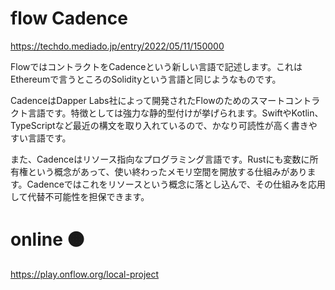 # flow Cadence
https://techdo.mediado.jp/entry/2022/05/11/150000


FlowではコントラクトをCadenceという新しい言語で記述します。これはEthereumで言うところのSolidityという言語と同じようなものです。


CadenceはDapper Labs社によって開発されたFlowのためのスマートコントラクト言語です。特徴としては強力な静的型付けが挙げられます。SwiftやKotlin、TypeScriptなど最近の構文を取り入れているので、かなり可読性が高く書きやすい言語です。

また、Cadenceはリソース指向なプログラミング言語です。Rustにも変数に所有権という概念があって、使い終わったメモリ空間を開放する仕組みがあります。Cadenceではこれをリソースという概念に落とし込んで、その仕組みを応用して代替不可能性を担保できます。


# online 🟠 
https://play.onflow.org/local-project
